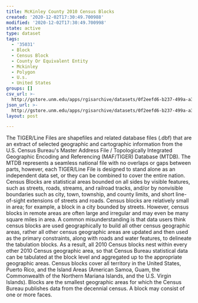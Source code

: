 ```yaml
---
title: McKinley County 2010 Census Blocks
created: '2020-12-02T17:30:49.700988'
modified: '2020-12-02T17:30:49.700998'
state: active
type: dataset
tags:
  - '35031'
  - Block
  - Census Block
  - County Or Equivalent Entity
  - Mckinley
  - Polygon
  - U.s.
  - United States
groups: []
csv_url: >-
  http://gstore.unm.edu/apps/rgisarchive/datasets/0f2eefd6-b237-499a-a3b5-19c6fb98638b/tl_2010_35031_tabblock10.derived.csv
json_url: >-
  http://gstore.unm.edu/apps/rgisarchive/datasets/0f2eefd6-b237-499a-a3b5-19c6fb98638b/tl_2010_35031_tabblock10.derived.json
layout: post

---
```

The TIGER/Line Files are shapefiles and related database files (.dbf) that are an extract of selected geographic and cartographic information from the U.S. Census Bureau's Master Address File / Topologically Integrated Geographic Encoding and Referencing (MAF/TIGER) Database (MTDB).  The MTDB represents a seamless national file with no overlaps or gaps between parts, however, each TIGER/Line File is designed to stand alone as an independent data set, or they can be combined to cover the entire nation.  Census Blocks are statistical areas bounded on all sides by visible features, such as streets, roads, streams, and railroad tracks, and/or by nonvisible boundaries such as city, town, township, and county limits, and short line-of-sight extensions of streets and roads.  Census blocks are relatively small in area; for example, a block in a city bounded by streets.  However, census blocks in remote areas are often large and irregular and may even be many square miles in area.  A common misunderstanding is that data users think census blocks are used geographically to build all other census geographic areas, rather all other census geographic areas are updated and then used as the primary constraints, along with roads and water features, to delineate the tabulation blocks.  As a result, all 2010 Census blocks nest within every other 2010 Census geographic area, so that Census Bureau statistical data can be tabulated at the block level and aggregated up to the appropriate geographic areas.  Census blocks cover all territory in the United States, Puerto Rico, and the Island Areas (American Samoa, Guam, the Commonwealth of the Northern Mariana Islands, and the U.S. Virgin Islands).  Blocks are the smallest geographic areas for which the Census Bureau publishes data from the decennial census.  A block may consist of one or more faces.  

